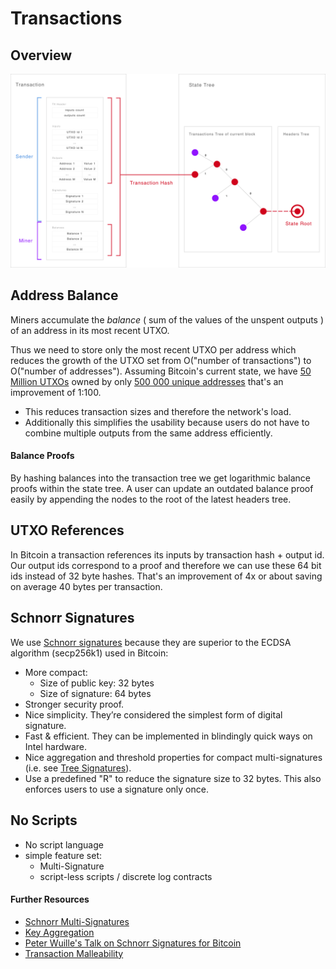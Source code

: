 # Transactions

## Overview
![alt text](images/transaction.png "Transaction")

## Address Balance
Miners accumulate the _balance_ ( sum of the values of the unspent outputs ) of an address in its most recent UTXO.

Thus we need to store only the most recent UTXO per address which reduces the growth of the UTXO set from O("number of transactions") to O("number of addresses"). Assuming Bitcoin's current state, we have [50 Million UTXOs](https://blockchain.info/charts/utxo-count) owned by only [500 000 unique addresses](https://blockchain.info/charts/n-unique-addresses) that's an improvement of 1:100.

- This reduces transaction sizes and therefore the network's load.
- Additionally this simplifies the usability because users do not have to combine multiple outputs from the same address efficiently.

#### Balance Proofs
By hashing balances into the transaction tree we get logarithmic balance proofs within the state tree. A user can update an outdated balance proof easily by appending the nodes to the root of the latest headers tree.

## UTXO References
In Bitcoin a transaction references its inputs by transaction hash + output id. Our output ids correspond to a proof and therefore we can use these 64 bit ids instead of 32 byte hashes. That's an improvement of 4x or about saving on average 40 bytes per transaction.

## Schnorr Signatures
We use [Schnorr signatures](https://github.com/WebOfTrustInfo/rebooting-the-web-of-trust/blob/master/topics-and-advance-readings/Schnorr-Signatures--An-Overview.md) because they are superior to the ECDSA algorithm (secp256k1) used in Bitcoin:
- More compact:
  - Size of public key: 32 bytes
  - Size of signature: 64 bytes
- Stronger security proof.
- Nice simplicity. They’re considered the simplest form of digital signature.
- Fast & efficient. They can be implemented in blindingly quick ways on Intel hardware.
- Nice aggregation and threshold properties for compact multi-signatures (i.e. see [Tree Signatures](https://blockstream.com/2015/08/24/treesignatures/)).
- Use a predefined "R" to reduce the signature size to 32 bytes. This also enforces users to use a signature only once.

## No Scripts
- No script language 
- simple feature set:
  - Multi-Signature 
  - script-less scripts / discrete log contracts 


#### Further Resources
- [Schnorr Multi-Signatures](https://eprint.iacr.org/2018/068.pdf)
- [Key Aggregation](https://blockstream.com/2018/01/23/musig-key-aggregation-schnorr-signatures.html)
- [Peter Wuille's Talk on Schnorr Signatures for Bitcoin](https://www.youtube.com/watch?v=oTsjMz3DaLs)
- [Transaction Malleability](https://en.bitcoin.it/wiki/Transaction_malleability)
